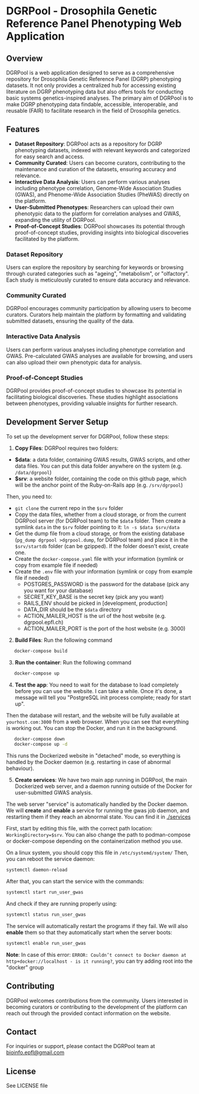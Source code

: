 # DGRPool - Drosophila Genetic Reference Panel Phenotyping Web Application

## Overview

DGRPool is a web application designed to serve as a comprehensive repository for Drosophila Genetic Reference Panel (DGRP) phenotyping datasets. It not only provides a centralized hub for accessing existing literature on DGRP phenotyping data but also offers tools for conducting basic systems genetics-inspired analyses. The primary aim of DGRPool is to make DGRP phenotyping data findable, accessible, interoperable, and reusable (FAIR) to facilitate research in the field of Drosophila genetics.

## Features

- **Dataset Repository**: DGRPool acts as a repository for DGRP phenotyping datasets, indexed with relevant keywords and categorized for easy search and access.
- **Community Curated**: Users can become curators, contributing to the maintenance and curation of the datasets, ensuring accuracy and relevance.
- **Interactive Data Analysis**: Users can perform various analyses including phenotype correlation, Genome-Wide Association Studies (GWAS), and Phenome-Wide Association Studies (PheWAS) directly on the platform.
- **User-Submitted Phenotypes**: Researchers can upload their own phenotypic data to the platform for correlation analyses and GWAS, expanding the utility of DGRPool.
- **Proof-of-Concept Studies**: DGRPool showcases its potential through proof-of-concept studies, providing insights into biological discoveries facilitated by the platform.

### Dataset Repository

Users can explore the repository by searching for keywords or browsing through curated categories such as "ageing", "metabolism", or "olfactory". Each study is meticulously curated to ensure data accuracy and relevance.

### Community Curated

DGRPool encourages community participation by allowing users to become curators. Curators help maintain the platform by formatting and validating submitted datasets, ensuring the quality of the data.

### Interactive Data Analysis

Users can perform various analyses including phenotype correlation and GWAS. Pre-calculated GWAS analyses are available for browsing, and users can also upload their own phenotypic data for analysis.

### Proof-of-Concept Studies

DGRPool provides proof-of-concept studies to showcase its potential in facilitating biological discoveries. These studies highlight associations between phenotypes, providing valuable insights for further research.

## Development Server Setup

To set up the development server for DGRPool, follow these steps:

1. **Copy Files**:
DGRPool requires two folders:
- **$data**: a data folder, containing GWAS results, GWAS scripts, and other data files. You can put this data folder anywhere on the system (e.g. `/data/dgrpool`)
- **$srv**: a website folder, containing the code on this github page, which will be the anchor point of the Ruby-on-Rails app (e.g. `/srv/dgrpool`)

Then, you need to:
- `git clone` the current repo in the `$srv` folder
- Copy the data files, whether from a cloud storage, or from the current DGRPool server (for DGRPool team) to the `$data` folder. Then create a symlink `data` in the `$srv` folder pointing to it: `ln -s $data $srv/data`
- Get the dump file from a cloud storage, or from the existing database (`pg_dump dgrpool >dgrpool.dump`, for DGRPool team) and place it in the `$srv/startdb` folder (can be gzipped). If the folder doesn't exist, create one.
- Create the `docker-compose.yaml` file with your information (symlink or copy from example file if needed)
- Create the `.env` file with your information (symlink or copy from example file if needed)
  - POSTGRES_PASSWORD is the password for the database (pick any you want for your database)
  - SECRET_KEY_BASE is the secret key (pick any you want)
  - RAILS_ENV should be picked in [development, production]
  - DATA_DIR should be the `$data` directory
  - ACTION_MAILER_HOST is the url of the host website (e.g. dgrpool.epfl.ch)
  - ACTION_MAILER_PORT is the port of the host website (e.g. 3000)

2. **Build Files**:
Run the following command
```bash
   docker-compose build
```

3. **Run the container**:
Run the following command
```bash
   docker-compose up
```

4. **Test the app**:
You need to wait for the database to load completely before you can use the website. I can take a while.
Once it's done, a message will tell you "PostgreSQL init process complete; ready for start up".

Then the database will restart, and the website will be fully available at `yourhost.com:3000` from a web browser.
When you can see that everything is working out. You can stop the Docker, and run it in the background.

```bash
   docker-compose down
   docker-compose up -d
```
This runs the Dockerized website in "detached" mode, so everything is handled by the Docker daemon (e.g. restarting in case of abnormal behaviour).

5. **Create services**:
We have two main app running in DGRPool, the main Dockerized web server, and a daemon running outside of the Docker for user-submitted GWAS analysis.

The web server "service" is automatically handled by the Docker daemon. 
We will **create** and **enable** a service for running the gwas job daemon, and restarting them if they reach an abnormal state.
   You can find it in [./services](./services)

First, start by editing this file, with the correct path location: `WorkingDirectory=$srv`. You can also change the path to podman-compose or docker-compose depending on the containerization method you use.
   
 On a linux system, you should copy this file in `/etc/systemd/system/`
 Then, you can reboot the service daemon:
 ```bash
 systemctl daemon-reload
 ```

 After that, you can start the service with the commands:
 ```bash
 systemctl start run_user_gwas
 ```

 And check if they are running properly using:
 ```bash
 systemctl status run_user_gwas
 ```

 The service will automatically restart the programs if they fail. We will also **enable** them so that they automatically start when the server boots:
 ```bash
 systemctl enable run_user_gwas
 ```
**Note**: In case of this error: `ERROR: Couldn’t connect to Docker daemon at http+docker://localhost - is it running?`, you can try adding root into the "docker" group


## Contributing

DGRPool welcomes contributions from the community. Users interested in becoming curators or contributing to the development of the platform can reach out through the provided contact information on the website.

## Contact

For inquiries or support, please contact the DGRPool team at [bioinfo.epfl@gmail.com](mailto:bioinfo.epfl@gmail.com)

## License

See LICENSE file
